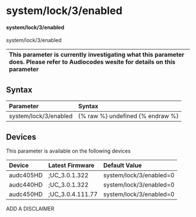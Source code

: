 ﻿---
description: system/lock/3/enabled
search: false
---

# system/lock/3/enabled

#### system/lock/3/enabled

system/lock/3/enabled


| This parameter is currently investigating what this parameter does. Please refer to Audiocodes wesite for details on this parameter | 
| :--- |

## Syntax
| Parameter | Syntax |
| :--- | :--- |
|system/lock/3/enabled | {% raw %} undefined {% endraw %}|

## Devices
This parameter is available on the following devices

| Device | Latest Firmware | Default Value |
|:---|:---|:---|
| audc405HD | ;UC_3.0.1.322 | system/lock/3/enabled=0 
| audc440HD | ;UC_3.0.1.322 | system/lock/3/enabled=0 
| audc450HD | ;UC_3.0.4.111.77 | system/lock/3/enabled=0 

ADD A DISCLAIMER
